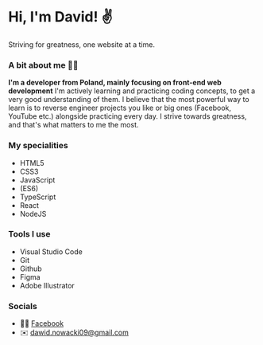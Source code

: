 # Hi, I'm David! ✌️

Striving for greatness, one website at a time.

### A bit about me 👨‍💻
__I'm a developer from Poland, mainly focusing on front-end web development__
I'm actively learning and practicing coding concepts, to get a very good understanding of them. I believe that the most powerful way to learn is to reverse engineer projects you like or big ones (Facebook, YouTube etc.) alongside practicing every day. I strive towards greatness, and that's what matters to me the most.

### My specialities
- HTML5 
- CSS3 
- JavaScript 
- (ES6) 
- TypeScript 
- React 
- NodeJS

### Tools I use 
- Visual Studio Code
- Git 
- Github 
- Figma 
- Adobe Illustrator

### Socials
- 👨‍💻 [Facebook](https://www.facebook.com/profile.php?id=100009567366033) 
- ✉️ [dawid.nowacki09@gmail.com](mailto:dawid.nowacki09@gmail.com)
